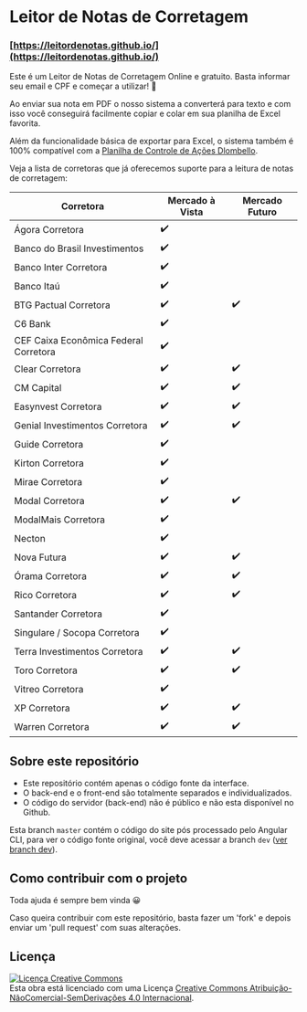 # Leitor de Notas de Corretagem

### [https://leitordenotas.github.io/](https://leitordenotas.github.io/)

Este é um Leitor de Notas de Corretagem Online e gratuito. Basta informar seu email e CPF e começar a utilizar! 🙂

Ao enviar sua nota em PDF o nosso sistema a converterá para texto e com isso você conseguirá facilmente copiar e colar em sua planilha de Excel favorita.

Além da funcionalidade básica de exportar para Excel, o sistema também é 100% compatível com a  [Planilha de Controle de Ações Dlombello](https://www.dlombelloplanilhas.com).

Veja a lista de corretoras que já oferecemos suporte para a leitura de notas de corretagem:

| Corretora                             | Mercado à Vista | Mercado Futuro |
|---------------------------------------|-----------------|----------------|
| Ágora Corretora                       | ✔️              |                |
| Banco do Brasil Investimentos         | ✔️              |                |
| Banco Inter Corretora                 | ✔️              |                |
| Banco Itaú                            | ✔️              |                |
| BTG Pactual Corretora                 | ✔️              | ✔️             |
| C6 Bank                               | ✔️              |                |
| CEF Caixa Econômica Federal Corretora | ✔️              |                |
| Clear Corretora                       | ✔️              | ✔️             |
| CM Capital                            | ✔️              | ✔️             |
| Easynvest Corretora                   | ✔️              | ✔️             |
| Genial Investimentos Corretora        | ✔️              | ✔️             |
| Guide Corretora                       | ✔️              |                |
| Kirton Corretora                      | ✔️              |                |
| Mirae Corretora                       | ✔️              |                |
| Modal Corretora                       | ✔️              | ✔️             |
| ModalMais Corretora                   | ✔️              |                |
| Necton                                | ✔️              |                |
| Nova Futura                           | ✔️              | ✔️             |
| Órama Corretora                       | ✔️              | ✔️             |
| Rico Corretora                        | ✔️              | ✔️             |
| Santander Corretora                   | ✔️              |                |
| Singulare / Socopa Corretora          | ✔️              |                |
| Terra Investimentos Corretora         | ✔️              | ✔️             |
| Toro Corretora                        | ✔️              | ✔️             |
| Vitreo Corretora                      | ✔️              |                |
| XP Corretora                          | ✔️              | ✔️             |
| Warren Corretora                      | ✔️              | ✔️             |

## Sobre este repositório
- Este repositório contém apenas o código fonte da interface.
- O back-end e o front-end são totalmente separados e individualizados.
- O código do servidor (back-end) não é público e não esta disponível no Github.

Esta branch `master` contém o código do site pós processado pelo Angular CLI, para ver o código fonte original, você deve acessar a branch `dev` ([ver branch dev](/leitordenotas/leitordenotas.github.io/tree/dev)).

## Como contribuir com o projeto

Toda ajuda é sempre bem vinda 😀

Caso queira contribuir com este repositório, basta fazer um 'fork' e depois enviar um 'pull request' com suas alterações.

## Licença

[![Licença Creative Commons](https://i.creativecommons.org/l/by-nc-nd/4.0/88x31.png)](http://creativecommons.org/licenses/by-nc-nd/4.0/deed.pt_BR)  
Esta obra está licenciado com uma Licença [Creative Commons Atribuição-NãoComercial-SemDerivações 4.0 Internacional](http://creativecommons.org/licenses/by-nc-nd/4.0/deed.pt_BR).